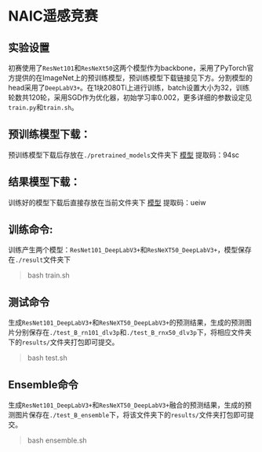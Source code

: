# NAIC遥感竞赛

## 实验设置
初赛使用了`ResNet101`和`ResNeXt50`这两个模型作为backbone，采用了PyTorch官方提供的在ImageNet上的预训练模型，预训练模型下载链接见下方。分割模型的head采用了`DeepLabV3+`。在1块2080Ti上进行训练，batch设置大小为32，训练轮数共120轮，采用SGD作为优化器，初始学习率0.002，更多详细的参数设定见`train.py`和`train.sh`。


## 预训练模型下载：
预训练模型下载后存放在`./pretrained_models`文件夹下
<a href="https://pan.baidu.com/s/1NMQplJgiv7tE_9dRNXmpzA">模型</a> 提取码：94sc

## 结果模型下载：
训练好的模型下载后直接存放在当前文件夹下
<a href="https://pan.baidu.com/s/1XCdp66a_upzk_rXP6Th2Ng">模型</a> 提取码：ueiw 

## 训练命令:
训练产生两个模型：`ResNet101_DeepLabV3+`和`ResNeXT50_DeepLabV3+`，模型保存在`./result`文件夹下
> bash train.sh

## 测试命令
生成`ResNet101_DeepLabV3+`和`ResNeXT50_DeepLabV3+`的预测结果，生成的预测图片分别保存在`./test_B_rn101_dlv3p`和`./test_B_rnx50_dlv3p`下，将相应文件夹下的`results/`文件夹打包即可提交。
> bash test.sh

## Ensemble命令
生成`ResNet101_DeepLabV3+`和`ResNeXT50_DeepLabV3+`融合的预测结果，生成的预测图片保存在`./test_B_ensemble`下，将该文件夹下的`results/`文件夹打包即可提交。
> bash ensemble.sh